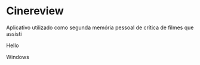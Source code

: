 # Cinereview

Aplicativo utilizado como segunda memória pessoal de crítica de filmes que assisti

Hello

Windows
